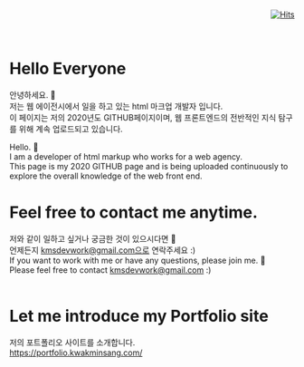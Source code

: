 <br>
<div align=right>

[![Hits](https://hits.seeyoufarm.com/api/count/incr/badge.svg?url=https%3A%2F%2Fgithub.com%2Fqkaxhfms&count_bg=%235E6FD3&title_bg=%23555555&icon=&icon_color=%23626262&title=hits&edge_flat=false)](https://hits.seeyoufarm.com)

</div>
<br>

# Hello Everyone

안녕하세요. 👋<br>
저는 웹 에이전시에서 일을 하고 있는 html 마크업 개발자 입니다.<br>
이 페이지는 저의 2020년도 GITHUB페이지이며, 웹 프론트엔드의 전반적인 지식 탐구를 위해 계속 업로드되고 있습니다.<br>

Hello. 👋<br>
I am a developer of html markup who works for a web agency.<br>
This page is my 2020 GITHUB page and is being uploaded continuously to explore the overall knowledge of the web front end.
<br>

# Feel free to contact me anytime.

저와 같이 일하고 싶거나 궁금한 것이 있으시다면 💬<br>
언제든지 kmsdevwork@gmail.com으로 연락주세요 :)
<br>
If you want to work with me or have any questions, please join me. 💬<br>
Please feel free to contact kmsdevwork@gmail.com :)<br>
<br>

# Let me introduce my Portfolio site

저의 포트폴리오 사이트를 소개합니다.<br>
https://portfolio.kwakminsang.com/
